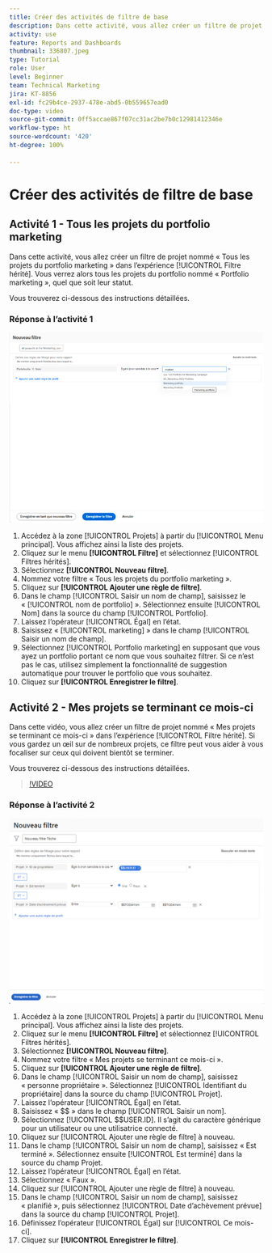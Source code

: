 ```yaml
---
title: Créer des activités de filtre de base
description: Dans cette activité, vous allez créer un filtre de projet nommé « Mes projets se terminant ce mois-ci ».
activity: use
feature: Reports and Dashboards
thumbnail: 336807.jpeg
type: Tutorial
role: User
level: Beginner
team: Technical Marketing
jira: KT-8856
exl-id: fc29b4ce-2937-478e-abd5-0b559657ead0
doc-type: video
source-git-commit: 0ff5accae867f07cc31ac2be7b0c12981412346e
workflow-type: ht
source-wordcount: '420'
ht-degree: 100%

---
```


# Créer des activités de filtre de base

## Activité 1 - Tous les projets du portfolio marketing

Dans cette activité, vous allez créer un filtre de projet nommé « Tous les projets du portfolio marketing » dans l’expérience [!UICONTROL Filtre hérité]. Vous verrez alors tous les projets du portfolio nommé « Portfolio marketing », quel que soit leur statut.

Vous trouverez ci-dessous des instructions détaillées.

### Réponse à l’activité 1

![Image de l’écran pour créer un nouveau filtre](assets/basic-filter-activity-1.png)

1. Accédez à la zone [!UICONTROL Projets] à partir du [!UICONTROL Menu principal]. Vous affichez ainsi la liste des projets.
1. Cliquez sur le menu **[!UICONTROL Filtre]** et sélectionnez [!UICONTROL Filtres hérités].
1. Sélectionnez **[!UICONTROL Nouveau filtre]**.
1. Nommez votre filtre « Tous les projets du portfolio marketing ».
1. Cliquez sur **[!UICONTROL Ajouter une règle de filtre]**.
1. Dans le champ [!UICONTROL Saisir un nom de champ], saisissez le « [!UICONTROL nom de portfolio] ». Sélectionnez ensuite [!UICONTROL Nom] dans la source du champ [!UICONTROL Portfolio].
1. Laissez l’opérateur [!UICONTROL Égal] en l’état.
1. Saisissez « [!UICONTROL marketing] » dans le champ [!UICONTROL Saisir un nom de champ].
1. Sélectionnez [!UICONTROL Portfolio marketing] en supposant que vous ayez un portfolio portant ce nom que vous souhaitez filtrer. Si ce n’est pas le cas, utilisez simplement la fonctionnalité de suggestion automatique pour trouver le portfolio que vous souhaitez.
1. Cliquez sur **[!UICONTROL Enregistrer le filtre]**.

## Activité 2 - Mes projets se terminant ce mois-ci

Dans cette vidéo, vous allez créer un filtre de projet nommé « Mes projets se terminant ce mois-ci » dans l’expérience [!UICONTROL Filtre hérité]. Si vous gardez un œil sur de nombreux projets, ce filtre peut vous aider à vous focaliser sur ceux qui doivent bientôt se terminer.

Vous trouverez ci-dessous des instructions détaillées.

>[!VIDEO](https://video.tv.adobe.com/v/336807/?quality=12&learn=on)

### Réponse à l’activité 2

![Image de l’écran pour créer un nouveau filtre](assets/basic-filter-activity-updated-6-15-21.png)

1. Accédez à la zone [!UICONTROL Projets] à partir du [!UICONTROL Menu principal]. Vous affichez ainsi la liste des projets.
1. Cliquez sur le menu **[!UICONTROL Filtre]** et sélectionnez [!UICONTROL Filtres hérités].
1. Sélectionnez **[!UICONTROL Nouveau filtre]**.
1. Nommez votre filtre « Mes projets se terminant ce mois-ci ».
1. Cliquez sur **[!UICONTROL Ajouter une règle de filtre]**.
1. Dans le champ [!UICONTROL Saisir un nom de champ], saisissez « personne propriétaire ». Sélectionnez [!UICONTROL Identifiant du propriétaire] dans la source du champ [!UICONTROL Projet].
1. Laissez l’opérateur [!UICONTROL Égal] en l’état.
1. Saisissez « $$ » dans le champ [!UICONTROL Saisir un nom].
1. Sélectionnez [!UICONTROL $$USER.ID]. Il s’agit du caractère générique pour un utilisateur ou une utilisatrice connecté.
1. Cliquez sur [!UICONTROL Ajouter une règle de filtre] à nouveau.
1. Dans le champ [!UICONTROL Saisir un nom de champ], saisissez « Est terminé ». Sélectionnez ensuite [!UICONTROL Est terminé] dans la source du champ Projet.
1. Laissez l’opérateur [!UICONTROL Égal] en l’état.
1. Sélectionnez « Faux ».
1. Cliquez sur [!UICONTROL Ajouter une règle de filtre] à nouveau.
1. Dans le champ [!UICONTROL Saisir un nom de champ], saisissez « planifié », puis sélectionnez [!UICONTROL Date d’achèvement prévue] dans la source du champ [!UICONTROL Projet].
1. Définissez l’opérateur [!UICONTROL Égal] sur [!UICONTROL Ce mois-ci].
1. Cliquez sur **[!UICONTROL Enregistrer le filtre]**.
